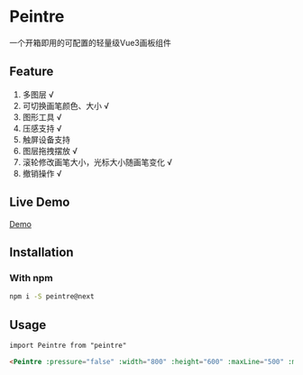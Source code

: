 # Peintre

一个开箱即用的可配置的轻量级Vue3画板组件

## Feature

1. 多图层 √
2. 可切换画笔颜色、大小 √
3. 图形工具 √
4. 压感支持 √
5. 触屏设备支持
6. 图层拖拽摆放 √
7. 滚轮修改画笔大小，光标大小随画笔变化 √
8. 撤销操作 √

## Live Demo

[Demo](https://oceanpresentchao.github.io/Peintre/)


## Installation

### With npm

```bash
npm i -S peintre@next
```

## Usage

```html
import Peintre from "peintre"

<Peintre :pressure="false" :width="800" :height="600" :maxLine="500" :minLine="1"></Peintre>

```
